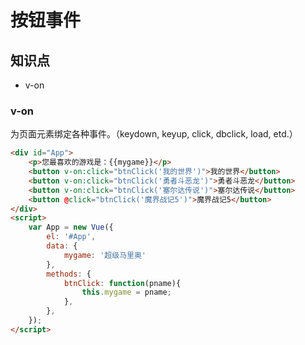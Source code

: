 按钮事件
=========

## 知识点

* v-on

### v-on

为页面元素绑定各种事件。（keydown, keyup, click, dbclick, load, etd.）

~~~html
<div id="App">
    <p>您最喜欢的游戏是：{{mygame}}</p>
    <button v-on:click="btnClick('我的世界')">我的世界</button>
    <button v-on:click="btnClick('勇者斗恶龙')">勇者斗恶龙</button>
    <button v-on:click="btnClick('塞尔达传说')">塞尔达传说</button>
    <button @click="btnClick('魔界战记5')">魔界战记5</button>
</div>
<script>
    var App = new Vue({
        el: '#App',
        data: {
            mygame: '超级马里奥'
        },
        methods: {
            btnClick: function(pname){
                this.mygame = pname;
            },
        },
    });
</script>
~~~

